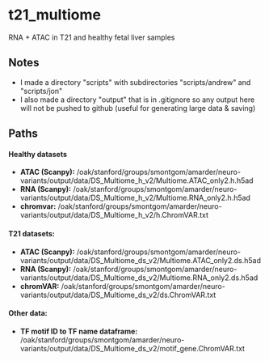 # t21_multiome

RNA + ATAC in T21 and healthy fetal liver samples

## Notes

- I made a directory "scripts" with subdirectories "scripts/andrew" and "scripts/jon"
- I also made a directory "output" that is in .gitignore so any output here will not be pushed to github (useful for generating large data & saving)

## Paths

#### Healthy datasets
- **ATAC (Scanpy):** /oak/stanford/groups/smontgom/amarder/neuro-variants/output/data/DS_Multiome_h_v2/Multiome.ATAC_only2.h.h5ad
- **RNA (Scanpy):** /oak/stanford/groups/smontgom/amarder/neuro-variants/output/data/DS_Multiome_h_v2/Multiome.RNA_only2.h.h5ad
- **chromvar:** /oak/stanford/groups/smontgom/amarder/neuro-variants/output/data/DS_Multiome_h_v2/h.ChromVAR.txt

#### T21 datasets:
- **ATAC (Scanpy):** /oak/stanford/groups/smontgom/amarder/neuro-variants/output/data/DS_Multiome_ds_v2/Multiome.ATAC_only2.ds.h5ad
- **RNA (Scanpy):** /oak/stanford/groups/smontgom/amarder/neuro-variants/output/data/DS_Multiome_ds_v2/Multiome.RNA_only2.ds.h5ad
- **chromVAR:** /oak/stanford/groups/smontgom/amarder/neuro-variants/output/data/DS_Multiome_ds_v2/ds.ChromVAR.txt

#### Other data: 
- **TF motif ID to TF name dataframe:** /oak/stanford/groups/smontgom/amarder/neuro-variants/output/data/DS_Multiome_ds_v2/motif_gene.ChromVAR.txt